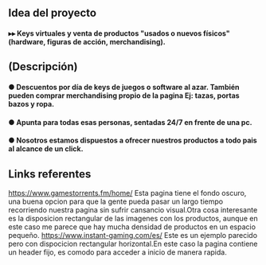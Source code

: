 ## **Idea del proyecto**

####  ▸▸ Keys virtuales y venta de productos "usados o nuevos físicos" (hardware, figuras de acción, merchandising).

## **(Descripción)**

####    ● Descuentos por día de keys de juegos o software al azar. También pueden comprar merchandising propio de la pagina Ej: tazas, portas bazos y ropa.

####    ● Apunta para todas esas personas, sentadas 24/7 en  frente de una pc.

####    ● Nosotros estamos dispuestos a ofrecer nuestros productos a todo pais al alcance de un click.


## **Links referentes**

https://www.gamestorrents.fm/home/
Esta pagina tiene el fondo oscuro, una buena opcion para que la gente pueda pasar un largo tiempo
recorriendo nuestra pagina sin sufrir cansancio visual.Otra cosa interesante es la disposicion rectangular 
de las imagenes con los productos, aunque en este caso me parece que hay mucha densidad de productos
en un espacio pequeño.
https://www.instant-gaming.com/es/
Este es un ejemplo parecido pero con dispocicion rectangular horizontal.En este caso la pagina contiene 
un header fijo, es comodo para acceder a inicio de manera rapida.
